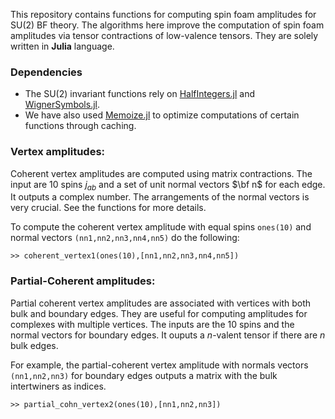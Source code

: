 This repository contains functions for computing spin foam amplitudes for SU(2) BF theory. The algorithms here improve the computation of spin foam amplitudes via tensor contractions of low-valence tensors. They are solely written in **Julia** language. 

<!-- Spin foam amplitude is typically associated with a 2-complex which is dual to a triangulations. Tbe boundary data for the coherent amplitudes are spin labels and normal vectors. -->


### Dependencies
* The SU(2) invariant functions rely on [HalfIntegers.jl](https://github.com/sostock/HalfIntegers.jl) and [WignerSymbols.jl](https://github.com/Jutho/WignerSymbols.jl).
* We have also used [Memoize.jl](https://github.com/JuliaCollections/Memoize.jl) to optimize computations of certain functions through caching.


### Vertex amplitudes:
Coherent vertex amplitudes are computed using matrix contractions. The input are 10 spins $j_{ab}$ and a set of unit normal vectors $\bf n$ for each edge. It outputs a complex number. The arrangements of the normal vectors is very crucial. See the functions for more details. 

To compute the coherent vertex amplitude with equal spins `ones(10)` and normal vectors `(nn1,nn2,nn3,nn4,nn5)` do the following:

`>> coherent_vertex1(ones(10),[nn1,nn2,nn3,nn4,nn5])`


### Partial-Coherent amplitudes:
Partial coherent vertex amplitudes are associated with vertices with both bulk and boundary edges. They are useful for computing amplitudes for complexes with multiple vertices. 
The inputs are the 10 spins and the normal vectors for boundary edges. It ouputs a $n$-valent tensor if there are $n$ bulk edges. 

For example, the partial-coherent vertex amplitude with normals vectors `(nn1,nn2,nn3)` for boundary edges outputs a matrix with the bulk intertwiners as indices. 

`>> partial_cohn_vertex2(ones(10),[nn1,nn2,nn3])`





